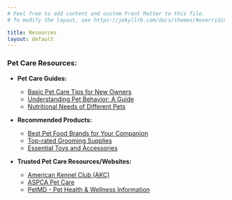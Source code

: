 ```yaml
---
# Feel free to add content and custom Front Matter to this file.
# To modify the layout, see https://jekyllrb.com/docs/themes/#overriding-theme-defaults

title: Resources
layout: default
---
```


### Pet Care Resources:

- **Pet Care Guides:**
  - [Basic Pet Care Tips for New Owners](#)
  - [Understanding Pet Behavior: A Guide](#)
  - [Nutritional Needs of Different Pets](#)
  
- **Recommended Products:**
  - [Best Pet Food Brands for Your Companion](#)
  - [Top-rated Grooming Supplies](#)
  - [Essential Toys and Accessories](#)
  
- **Trusted Pet Care Resources/Websites:**
  - [American Kennel Club (AKC)](https://www.akc.org/)
  - [ASPCA Pet Care](https://www.aspca.org/pet-care)
  - [PetMD - Pet Health & Wellness Information](https://www.petmd.com/)
